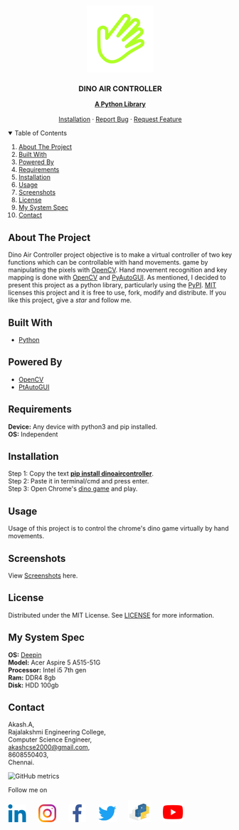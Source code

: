 <!-- PROJECT LOGO -->
<p align="center">
  <img src="https://github.com/Akash-Peace/CV-MOVEMENT-DETECTION/blob/main/screenshot/DAC_logo.png" alt="Logo" width="150" height="150">
  <h3 align="center">DINO AIR CONTROLLER</h3>
  <p align="center">
    <a href="https://docs.python.org/3/library/intro.html"><strong>A Python Library</strong></a>
    <br />
    <br />
    <a href="#installation">Installation</a>
    ·
    <a href="https://github.com/Akash-Peace/CV-MOVEMENT-DETECTION/issues">Report Bug</a>
    ·
    <a href="https://github.com/Akash-Peace/CV-MOVEMENT-DETECTION/issues">Request Feature</a>
  </p>
</p>



<!-- TABLE OF CONTENTS -->
<details open="open">
  <summary>Table of Contents</summary>
  <ol>
    <li><a href="#about-the-project">About The Project</a></li>
    <li><a href="#built-with">Built With</a></li>
    <li><a href="#powered-by">Powered By</a></li>
    <li><a href="#requirements">Requirements</a></li>
    <li><a href="#installation">Installation</a></li>
    <li><a href="#usage">Usage</a></li>
    <li><a href="#screenshots">Screenshots</a></li>
    <li><a href="#license">License</a></li>
    <li><a href="#my-system-spec">My System Spec</a></li>
    <li><a href="#contact">Contact</a></li>
  </ol>
</details>



<!-- ABOUT THE PROJECT -->
## About The Project

Dino Air Controller project objective is to make a virtual controller of two key functions which can be controllable with hand movements. game by manipulating the pixels with [OpenCV](https://opencv.org/). Hand movement recognition and key mapping is done with [OpenCV](https://opencv.org/) and [PyAutoGUI](https://pyautogui.readthedocs.io/en/latest/). As mentioned, I decided to present this project as a python library, particularly using the [PyPI](https://pypi.org/). [MIT](https://github.com/Akash-Peace/CV-MOVEMENT-DETECTION/blob/main/LICENSE) licenses this project and it is free to use, fork, modify and distribute. If you like this project, give a _star_ and follow me.


## Built With

* [Python](https://www.python.org/)


## Powered By

* [OpenCV](https://opencv.org/)
* [PtAutoGUI](https://pyautogui.readthedocs.io/en/latest/)


## Requirements

**Device:** Any device with python3 and pip installed.\
**OS:** Independent


## Installation

Step 1: Copy the text [**pip install dinoaircontroller**](https://pypi.org/project/dinoaircontroller/).\
Step 2: Paste it in terminal/cmd and press enter.\
Step 3: Open Chrome's [dino game](chrome://dino/) and play.


<!-- USAGE EXAMPLES -->
## Usage

Usage of this project is to control the chrome's dino game virtually by hand movements.


## Screenshots

View [Screenshots](https://github.com/Akash-Peace/CV-MOVEMENT-DETECTION/tree/main/screenshot) here.


<!-- LICENSE -->
## License

Distributed under the MIT License. See [LICENSE](https://github.com/Akash-Peace/CV-MOVEMENT-DETECTION/blob/main/LICENSE) for more information.


## My System Spec

**OS:** [Deepin](https://www.deepin.org/en/)\
**Model:** Acer Aspire 5 A515-51G\
**Processor:** Intel i5 7th gen\
**Ram:** DDR4 8gb\
**Disk:** HDD 100gb


<!-- CONTACT -->
## Contact

Akash.A,\
Rajalakshmi Engineering College,\
Computer Science Engineer,\
akashcse2000@gmail.com,\
8608550403,\
Chennai.


![GitHub metrics](https://metrics.lecoq.io/Akash-Peace)  

Follow me on

[<img src='https://github.com/Akash-Peace/INDUSTRIAL-WEBSITE/blob/main/images/linkedin.png' alt='linkedin' height='40'>](https://www.linkedin.com/in/akash-2000-cse) &nbsp; &nbsp; &nbsp; [<img src='https://github.com/Akash-Peace/INDUSTRIAL-WEBSITE/blob/main/images/instagram.png' alt='instagram' height='40'>](https://www.instagram.com/nocturnal_lad) &nbsp; &nbsp; &nbsp; [<img src='https://github.com/Akash-Peace/INDUSTRIAL-WEBSITE/blob/main/images/facebook.png' alt='facebook' height='40'>](https://www.facebook.com/profile.php?id=100061841000593) &nbsp; &nbsp; &nbsp; [<img src='https://github.com/Akash-Peace/INDUSTRIAL-WEBSITE/blob/main/images/twitter.png' alt='twitter' height='40'>](https://twitter.com/AkashA53184506)  &nbsp; &nbsp; &nbsp; [<img src='https://github.com/Akash-Peace/INDUSTRIAL-WEBSITE/blob/main/images/pypi.png' alt='pypi' height='50'>](https://pypi.org/user/Akash-Peace/) &nbsp; &nbsp; &nbsp; [<img src='https://github.com/Akash-Peace/INDUSTRIAL-WEBSITE/blob/main/images/youtube.png' alt='youtube' height='45'>](https://www.youtube.com/channel/UCmugCO6k7hgSZqaI1jzbelw/featured) 
